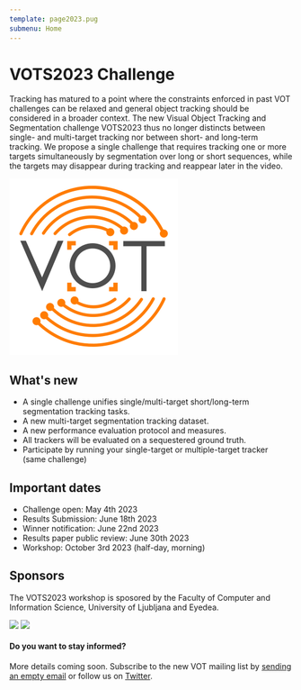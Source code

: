 ```yaml
---
template: page2023.pug
submenu: Home
---
```

 
# VOTS2023 Challenge
 
Tracking has matured to a point where the constraints enforced in past VOT challenges can be relaxed and general object tracking should be considered in a broader context. The new Visual Object Tracking and Segmentation challenge VOTS2023 thus no longer distincts between single- and multi-target tracking nor between short- and long-term tracking. We propose a single challenge that requires tracking one or more targets simultaneously by segmentation over long or short sequences, while the targets may disappear during tracking and reappear later in the video.

<img class="logo float-right frame" src="../img/vots2023_logo_website_large.png" alt="VOTS2023"  />

## What's new

* A single challenge unifies single/multi-target short/long-term segmentation tracking tasks.
* A new multi-target segmentation tracking dataset.
* A new performance evaluation protocol and measures.
* All trackers will be evaluated on a sequestered ground truth.
*  Participate by running your single-target or multiple-target tracker (same challenge)

## Important dates

* Challenge open: May 4th 2023
* Results Submission: June 18th 2023
* Winner notification: June 22nd 2023
* Results paper public review: June 30th 2023
* Workshop: October 3rd 2023 (half-day, morning)

## Sponsors

The VOTS2023 workshop is sposored by the Faculty of Computer and Information Science, University of Ljubljana and Eyedea.

<div class="spotlight">
<a href="http://www.fri.uni-lj.si/"><img src="/img/org/logo_ljubljana.png" width="170px"/></a>
<a href="https://www.eyedea.cz/"><img src="/img/org/logo_eyedea.png" width="170px"/></a>
</div>

<div class="alert alert-info" role="alert">
<div class="icon-left"><i class="glyphicon glyphicon-bullhorn hugeicon"></i> </div>
<h4>Do you want to stay informed?</h4>

More details coming soon. Subscribe to the new VOT mailing list by [sending an empty email](mailto:votchallange-join@lists.arnes.si) or follow us on [Twitter](https://twitter.com/votchallenge).
</div>